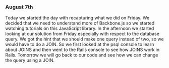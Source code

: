 ### August 7th ###

Today we started the day with recapturing what we did on Friday. We decided that we need to understand more of Backbone.js so we started watching tutorials on this JavaScript library.
In the afternoon we started looking at our solution from Friday especially with respect to the database query. We got the hint that we should make one query instead of two, so we would have to do a JOIN. So we first looked at the psql console to learn about JOINS and then went to the Rails console to see how JOINS work in Rails. Tomorrow we will go back to our code and see how we can change the query using a JOIN.
